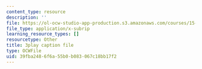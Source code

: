 ```yaml
---
content_type: resource
description: ''
file: https://ol-ocw-studio-app-production.s3.amazonaws.com/courses/15-390-new-enterprises-spring-2013/39fba2486f6a55b0b083067c18bb17f2_NS0pxSF0Kmo.vtt
file_type: application/x-subrip
learning_resource_types: []
resourcetype: Other
title: 3play caption file
type: OCWFile
uid: 39fba248-6f6a-55b0-b083-067c18bb17f2
---
```

